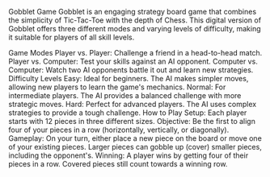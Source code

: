 Gobblet Game
Gobblet is an engaging strategy board game that combines the simplicity of Tic-Tac-Toe with the depth of Chess. This digital version of Gobblet offers three different modes and varying levels of difficulty, making it suitable for players of all skill levels.

Game Modes
Player vs. Player: Challenge a friend in a head-to-head match.
Player vs. Computer: Test your skills against an AI opponent.
Computer vs. Computer: Watch two AI opponents battle it out and learn new strategies.
Difficulty Levels
Easy: Ideal for beginners. The AI makes simpler moves, allowing new players to learn the game's mechanics.
Normal: For intermediate players. The AI provides a balanced challenge with more strategic moves.
Hard: Perfect for advanced players. The AI uses complex strategies to provide a tough challenge.
How to Play
Setup: Each player starts with 12 pieces in three different sizes.
Objective: Be the first to align four of your pieces in a row (horizontally, vertically, or diagonally).
Gameplay:
On your turn, either place a new piece on the board or move one of your existing pieces.
Larger pieces can gobble up (cover) smaller pieces, including the opponent's.
Winning: A player wins by getting four of their pieces in a row. Covered pieces still count towards a winning row.

